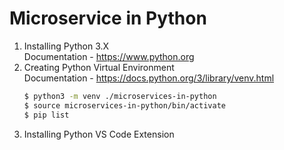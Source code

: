 # Microservice in Python

1. Installing Python 3.X<br/>
Documentation - https://www.python.org
2. Creating Python Virtual Environment<br/>
Documentation - https://docs.python.org/3/library/venv.html
    ```bash
    $ python3 -m venv ./microservices-in-python
    $ source microservices-in-python/bin/activate
    $ pip list
    ```
3. Installing Python VS Code Extension
